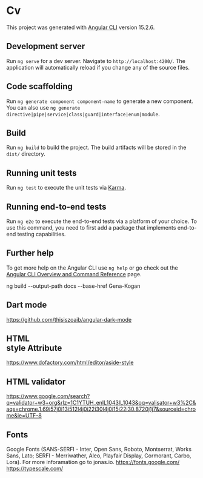 # Cv

This project was generated with [Angular CLI](https://github.com/angular/angular-cli) version 15.2.6.

## Development server

Run `ng serve` for a dev server. Navigate to `http://localhost:4200/`. The application will automatically reload if you change any of the source files.

## Code scaffolding

Run `ng generate component component-name` to generate a new component. You can also use `ng generate directive|pipe|service|class|guard|interface|enum|module`.

## Build

Run `ng build` to build the project. The build artifacts will be stored in the `dist/` directory.

## Running unit tests

Run `ng test` to execute the unit tests via [Karma](https://karma-runner.github.io).

## Running end-to-end tests

Run `ng e2e` to execute the end-to-end tests via a platform of your choice. To use this command, you need to first add a package that implements end-to-end testing capabilities.

## Further help

To get more help on the Angular CLI use `ng help` or go check out the [Angular CLI Overview and Command Reference](https://angular.io/cli) page.


ng build --output-path docs --base-href Gena-Kogan

## Dart mode
https://github.com/thisiszoaib/angular-dark-mode

## HTML <aside> style Attribute
https://www.dofactory.com/html/editor/aside-style


## HTML validator 
https://www.google.com/search?q=validator+w3+org&rlz=1C1YTUH_enIL1043IL1043&oq=valisator+w3%2C&aqs=chrome.1.69i57j0i13i512l4j0i22i30l4j0i15i22i30.8720j1j7&sourceid=chrome&ie=UTF-8

## Fonts
 Google Fonts (SANS-SERFI - Inter, Open Sans, Roboto, Montserrat, Works Sans, Lato; SERFI - Merriwather, Aleo, Playfair Display, Cormorant, Carbo, Lora). For more inforamation go to jonas.io. 
 https://fonts.google.com/
 https://typescale.com/